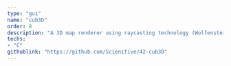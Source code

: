 ```yaml
---
type: "gui"
name: "cub3D"
order: 8
description: "A 3D map renderer using raycasting technology (Wolfenstein 3D like)."
techs:
- "C"
githublink: "https://github.com/Scienitive/42-cub3D"
---
```

